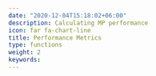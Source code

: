 ```yaml
---
date: "2020-12-04T15:18:02+06:00"
description: Calculating MP performance
icon: far fa-chart-line
title: Performance Metrics
type: functions
weight: 2
keywords: 
---
```

